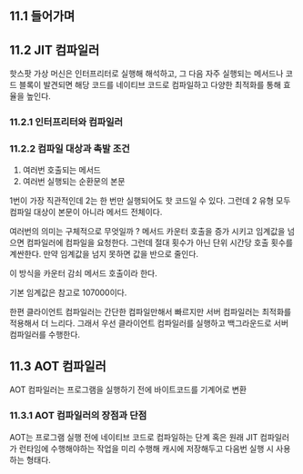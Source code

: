 ## 11.1 들어가며

## 11.2 JIT 컴파일러

핫스팟 가상 머신은 인터프리터로 실행해 해석하고, 그 다음 자주 실행되는 메서드나 코드 블록이 발견되면 해당 코드를 네이티브 코드로 컴파일하고 다양한 최적화를 통해 효율을 높인다.

### 11.2.1 인터프리터와 컴파일러

### 11.2.2 컴파일 대상과 촉발 조건

1. 여러번 호출되는 메서드
2. 여러번 실행되는 순환문의 본문

1번이 가장 직관적인데 2는 한 번만 실행되어도 핫 코드일 수 있다.
그런데 2 유형 모두 컴파일 대상이 본문이 아니라 메서드 전체이다.

여러번의 의미는 구체적으로 무엇일까 ?
메서드 카운터 호출을 증가 시키고 임계값을 넘으면 컴파일러에 컴파일을 요청한다.
그런데 절대 횟수가 아닌 단위 시간당 호출 횟수를 계싼한다.
만약 임계값을 넘지 못하면 값을 반으로 줄인다.

이 방식을 카운터 감쇠 메서드 호출이라 한다.

기본 임계값은 참고로 107000이다.

한편 클라이언트 컴파일러는 간단한 컴파일만해서 빠르지만 서버 컴파일러는 최적화를 적용해서 더 느리다.
그래서 우선 클라이언트 컴파일러를 실행하고 백그라운드로 서버 컴파일러를 수행한다.

## 11.3 AOT 컴파일러

AOT 컴파일러는 프로그램을 실행하기 전에 바이트코드를 기계어로 변환

### 11.3.1 AOT 컴파일러의 장점과 단점

AOT는 프로그램 실행 전에 네이티브 코드로 컴파일하는 단계 혹은 원래 JIT 컴파일러가 런타임에 수행해야하는 작업을 미리 수행해 캐시에 저장해두고 다음번 실행 시 사용하는 형태다.
